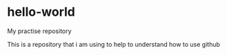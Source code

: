 # hello-world
My practise repository

This is a repository that i am using to help to understand how to use 
github
